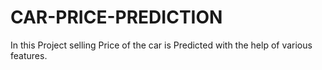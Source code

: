 # CAR-PRICE-PREDICTION
In this  Project selling Price of the car is Predicted with the help of various features.

